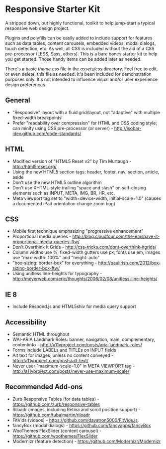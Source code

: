 # Responsive Starter Kit

A stripped down, but highly functional, toolkit to help jump-start a typical responsive web design project.

Plugins and polyfills can be easily added to include support for features such as data tables, content carousels, embedded videos, modal dialogs, touch detection, etc. As well, all CSS is included without the aid of a CSS pre-processor (LESS, Sass, others). This is a bare bones starter kit to help you get started. Those handy items can be added later as needed.

There's a basic *theme.css* file in the *assets/css* directory. Feel free to edit, or even delete, this file as needed. It's been included for demonstration purposes only. It's not intended to influence visual and/or user experience design preferences.

## General ##

* "Responsive" layout with a fluid grid/layout, not "adaptive" with multiple fixed-width breakpoints
* Prefer "readability over compression" for HTML and CSS coding style; can minify using CSS pre-processor (or server) - http://isobar-idev.github.com/code-standards/

## HTML ##

* Modified version of "HTML5 Reset v2" by Tim Murtaugh - http://html5reset.org/
* Using the new HTML5 section tags: header, footer, nav, section, article, aside
* Don't use the new HTML5 outline algorithm
* Don't use XHTML-style trailing "space and slash" on self-closing elements such as INPUT, META, IMG, BR, HR, etc.
* Meta viewport tag set to "width=device-width, initial-scale=1.0" (causes a documented iPad orientation change zoom bug)

## CSS ##

* Mobile first technique emphasizing "progressive enhancement"
* Proportional media queries - http://blog.cloudfour.com/the-emshave-it-proportional-media-queries-ftw/
* Don't Overthink It Grids - http://css-tricks.com/dont-overthink-itgrids/
* Column widths use %, fixed-width gutters use px, fonts use em, images use "max-width: 100%" and "height: auto"
* "box-sizing: border-box" for everything - http://paulirish.com/2012/box-sizing-border-box-ftw/
* Using unitless line-heights for typography - http://meyerweb.com/eric/thoughts/2006/02/08/unitless-line-heights/

## IE 8 ##

* Include Respond.js and HTML5shiv for media query support

## Accessibility ##

* Semantic HTML throughout
* WAI-ARIA Landmark Roles: banner, navigation, main, complementary, contentinfo - http://a11yproject.com/posts/aria-landmark-roles/
* Forms include LABELs and TITLEs on INPUT fields
* Alt text for images, unless no content conveyed - http://a11yproject.com/posts/alt-text/
* Never user "maximum-scale=1.0" in META VIEWPORT tag - http://a11yproject.com/posts/never-use-maximum-scale/

## Recommended Add-ons ##

* Zurb Responsive Tables (for data tables) - https://github.com/zurb/responsive-tables
* Riloadr (images, including Retina and scroll position support) - https://github.com/tubalmartin/riloadr
* FitVids (videos) - https://github.com/davatron5000/FitVids.js
* fancyBox (modal dialogs) - https://github.com/fancyapps/fancyBox
* WooThemes FlexSlider (content carousel) - https://github.com/woothemes/FlexSlider
* Modernizr (feature detection) - https://github.com/Modernizr/Modernizr